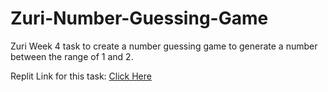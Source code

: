 # Zuri-Number-Guessing-Game
Zuri Week 4 task to create a number guessing game to generate a number between the range of 1 and 2.

Replit Link for this task: [Click Here](https://replit.com/@enodavid/Number-Guessing-Game)
